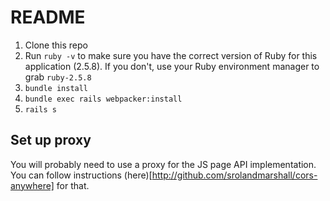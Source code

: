 # README

1. Clone this repo
2. Run `ruby -v` to make sure you have the correct version of Ruby for this application (2.5.8). If you don't, use your Ruby environment manager to grab `ruby-2.5.8`
3. `bundle install`
4. `bundle exec rails webpacker:install`
5. `rails s`

## Set up proxy

You will probably need to use a proxy for the JS page API implementation. You can follow instructions (here)[http://github.com/srolandmarshall/cors-anywhere] for that.

